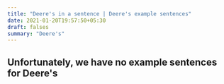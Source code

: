 ```yaml
---
title: "Deere's in a sentence | Deere's example sentences"
date: 2021-01-20T19:57:50+05:30
draft: falses
summary: "Deere's"
---
```

## Unfortunately, we have no example sentences for Deere's                 
